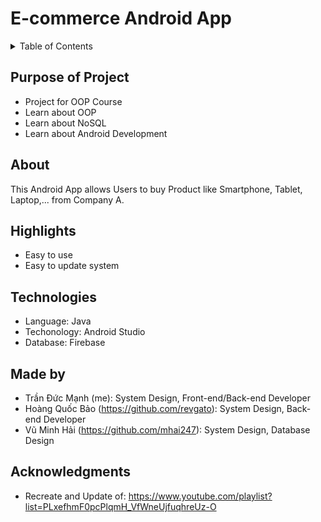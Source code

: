 # E-commerce Android App

<details>
  <summary>Table of Contents</summary>
  <ol>
    <li><a href="#purpose-of-project">Purpose of Project</a></li>
    <li><a href="#about">About</a></li>
    <li><a href="#highlights">Highlights</a></li>
    <li><a href="#technologies">Technologies</a></li>
    <li><a href="#made-by">Made By</a></li>
    <li><a href="#acknowledgments">Acknowledgments</a></li>
  </ol>
</details>

## Purpose of Project

* Project for OOP Course
* Learn about OOP
* Learn about NoSQL
* Learn about Android Development

## About

This Android App allows Users to buy Product like Smartphone, Tablet, Laptop,... from Company A.

## Highlights

* Easy to use
* Easy to update system

## Technologies

* Language: Java
* Techonology: Android Studio
* Database: Firebase

## Made by

* Trần Đức Mạnh (me): System Design, Front-end/Back-end Developer
* Hoàng Quốc Bảo (https://github.com/revgato): System Design, Back-end Developer
* Vũ Minh Hải (https://github.com/mhai247): System Design, Database Design

## Acknowledgments

* Recreate and Update of: https://www.youtube.com/playlist?list=PLxefhmF0pcPlqmH_VfWneUjfuqhreUz-O
